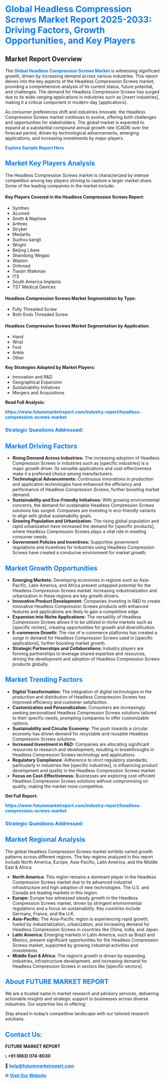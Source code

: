 <h1 style="color: #007BFF;">Global Headless Compression Screws Market Report 2025-2033: Driving Factors, Growth Opportunities, and Key Players</h1>

<section id="overview">
<h2>Market Report Overview</h2>
<p>The <a href="https://www.futuremarketreport.com/industry-report/headless-compression-screws-market" style="color: #007BFF; text-decoration: none;"><strong>Global Headless Compression Screws Market</strong></a> is witnessing significant growth, driven by increasing demand across various industries. This report delves into the key aspects of the Headless Compression Screws market, providing a comprehensive analysis of its current status, future potential, and challenges. The demand for Headless Compression Screws has surged due to its wide-ranging applications in industries such as [insert industries], making it a critical component in modern-day [applications].</p>
<p>As consumer preferences shift and industries innovate, the Headless Compression Screws market continues to evolve, offering both challenges and opportunities for stakeholders. The global market is expected to expand at a substantial compound annual growth rate (CAGR) over the forecast period, driven by technological advancements, emerging applications, and increasing investments by major players.</p>
</section>

<section id="overview">
<p><a href="https://www.futuremarketreport.com/request-sample/reportId=102854" style="color: #007BFF; text-decoration: none;"><strong>Explore Sample Report Here</strong></a></p>
</section>

<section id="key-players">
<h2 style="color: #007BFF;">Market Key Players Analysis</h2>
<p>The Headless Compression Screws market is characterized by intense competition among key players striving to capture a larger market share. Some of the leading companies in the market include:</p>
<h4>Key Players Covered in the Headless Compression Screws Report:</h4>
<ul><li>Synthes</li><li>Acumed</li><li>Smith &amp; Nephew</li><li>Arthrex</li><li>Stryker</li><li>Medartis</li><li>Suzhou kangli</li><li>Wright</li><li>Beijing Libeie</li><li>Shandong Weigao</li><li>Waston</li><li>Orthmed</li><li>Tianjin Walkman</li><li>ITS</li><li>South America Implants</li><li>TST Medical Devices</li></ul>
<h4>Headless Compression Screws Market Segmentation by Type:</h4>
<ul><li>Fully Threaded Screw</li><li>Both Ends Threaded Screw</li></ul>

<h4>Headless Compression Screws Market Segmentation by Application:</h4>
<ul><li>Hand</li><li>Wrist</li><li>Foot</li><li>Ankle</li><li>Other</li></ul>
<p><strong>Key Strategies Adopted by Market Players:</strong></p>
<ul>
<li>Innovation and R&D</li>
<li>Geographical Expansion</li>
<li>Sustainability Initiatives</li>
<li>Mergers and Acquisitions</li>
</ul>
</section>

<section>
<p><strong>Read Full Analysis: </strong></p><a href="https://www.futuremarketreport.com/industry-report/headless-compression-screws-market" style="color: #007BFF; text-decoration: none;"><strong>https://www.futuremarketreport.com/industry-report/headless-compression-screws-market</strong></a>
<h3 style="color: #007BFF;">Strategic Questions Addressed:</h3>
</section>

<section id="driving-factors">
<h2 style="color: #007BFF;">Market Driving Factors</h2>
<ul>
<li><strong>Rising Demand Across Industries:</strong> The increasing adoption of Headless Compression Screws in industries such as [specific industries] is a major growth driver. Its versatile applications and cost-effectiveness make it a preferred choice among manufacturers.</li>
<li><strong>Technological Advancements:</strong> Continuous innovations in production and application technologies have enhanced the efficiency and performance of Headless Compression Screws, further boosting market demand.</li>
<li><strong>Sustainability and Eco-Friendly Initiatives:</strong> With growing environmental concerns, the demand for sustainable Headless Compression Screws solutions has surged. Companies are investing in eco-friendly variants to align with global sustainability goals.</li>
<li><strong>Growing Population and Urbanization:</strong> The rising global population and rapid urbanization have increased the demand for [specific products], where Headless Compression Screws plays a vital role in meeting consumer needs.</li>
<li><strong>Government Policies and Incentives:</strong> Supportive government regulations and incentives for industries using Headless Compression Screws have created a conducive environment for market growth.</li>
</ul>
</section>

<section id="growth-opportunities">
<h2 style="color: #007BFF;">Market Growth Opportunities</h2>
<ul>
<li><strong>Emerging Markets:</strong> Developing economies in regions such as Asia-Pacific, Latin America, and Africa present untapped potential for the Headless Compression Screws market. Increasing industrialization and urbanization in these regions are key growth drivers.</li>
<li><strong>Innovative Product Development:</strong> Companies investing in R&D to create innovative Headless Compression Screws products with enhanced features and applications are likely to gain a competitive edge.</li>
<li><strong>Expansion into Niche Applications:</strong> The versatility of Headless Compression Screws allows it to be utilized in niche markets such as [specific niches], creating opportunities for growth and diversification.</li>
<li><strong>E-commerce Growth:</strong> The rise of e-commerce platforms has created a surge in demand for Headless Compression Screws used in [specific applications], further boosting market growth.</li>
<li><strong>Strategic Partnerships and Collaborations:</strong> Industry players are forming partnerships to leverage shared expertise and resources, driving the development and adoption of Headless Compression Screws products globally.</li>
</ul>
</section>

<section id="trending-factors">
<h2 style="color: #007BFF;">Market Trending Factors</h2>
<ul>
<li><strong>Digital Transformation:</strong> The integration of digital technologies in the production and distribution of Headless Compression Screws has improved efficiency and customer satisfaction.</li>
<li><strong>Customization and Personalization:</strong> Consumers are increasingly seeking personalized Headless Compression Screws solutions tailored to their specific needs, prompting companies to offer customizable options.</li>
<li><strong>Sustainability and Circular Economy:</strong> The push towards a circular economy has driven demand for recyclable and reusable Headless Compression Screws solutions.</li>
<li><strong>Increased Investment in R&D:</strong> Companies are allocating significant resources to research and development, resulting in breakthroughs in Headless Compression Screws technology and applications.</li>
<li><strong>Regulatory Compliance:</strong> Adherence to strict regulatory standards, particularly in industries like [specific industries], is influencing product development and quality in the Headless Compression Screws market.</li>
<li><strong>Focus on Cost-Effectiveness:</strong> Businesses are exploring cost-efficient Headless Compression Screws solutions without compromising on quality, making the market more competitive.</li>
</ul>
</section>

<section>
<p><strong>Get Full Report: </strong></p><a href="https://www.futuremarketreport.com/industry-report/headless-compression-screws-market" style="color: #007BFF; text-decoration: none;"><strong>https://www.futuremarketreport.com/industry-report/headless-compression-screws-market</strong></a>
<h3 style="color: #007BFF;">Strategic Questions Addressed:</h3>
</section>


<section id="regional-analysis">
<h2 style="color: #007BFF;">Market Regional Analysis</h2>
<p>The global Headless Compression Screws market exhibits varied growth patterns across different regions. The key regions analyzed in this report include North America, Europe, Asia-Pacific, Latin America, and the Middle East & Africa:</p>
<ul>
<li><strong>North America:</strong> This region remains a dominant player in the Headless Compression Screws market due to its advanced industrial infrastructure and high adoption of new technologies. The U.S. and Canada are leading markets in this region.</li>
<li><strong>Europe:</strong> Europe has witnessed steady growth in the Headless Compression Screws market, driven by stringent environmental regulations and a focus on sustainability. Key countries include Germany, France, and the U.K.</li>
<li><strong>Asia-Pacific:</strong> The Asia-Pacific region is experiencing rapid growth, fueled by industrialization, urbanization, and increasing demand for Headless Compression Screws in countries like China, India, and Japan.</li>
<li><strong>Latin America:</strong> Emerging markets in Latin America, such as Brazil and Mexico, present significant opportunities for the Headless Compression Screws market, supported by growing industrial activities and investments.</li>
<li><strong>Middle East & Africa:</strong> The region’s growth is driven by expanding industries, infrastructure development, and increasing demand for Headless Compression Screws in sectors like [specific sectors].</li>
</ul>
</section>

<footer>
<h2 style="color: #007BFF;">About FUTURE MARKET REPORT</h2>
<p>We are a trusted name in market research and advisory services, delivering actionable insights and strategic support to businesses across diverse industries. Our expertise lies in offering:</p>

<p>Stay ahead in today’s competitive landscape with our tailored research solutions.</p>

<h2 style="color: #007BFF;">Contact Us:</h2>
<p><strong>FUTURE MARKET REPORT</strong></p>
<p>📞 <strong>+91 (883) 074-8030</strong></p>
<p>📧 <strong><a href="mailto:help@futuremarketreport.com" style="color: #007BFF;">help@futuremarketreport.com</a></strong></p>
<p>🌐 <strong><a href="https://www.futuremarketreport.com/" style="color: #007BFF;">Visit Our Website</a></strong></p>
</footer>